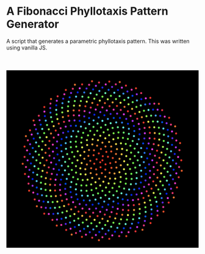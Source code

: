 # A Fibonacci Phyllotaxis Pattern Generator
A script that generates a parametric phyllotaxis pattern. This was written using vanilla JS.
<br>
<br>
<br>
<br>
![fibonacci-flower](https://raw.githubusercontent.com/Apra487/Phylotaxis-Flower/main/fibonacciFlower.png)
